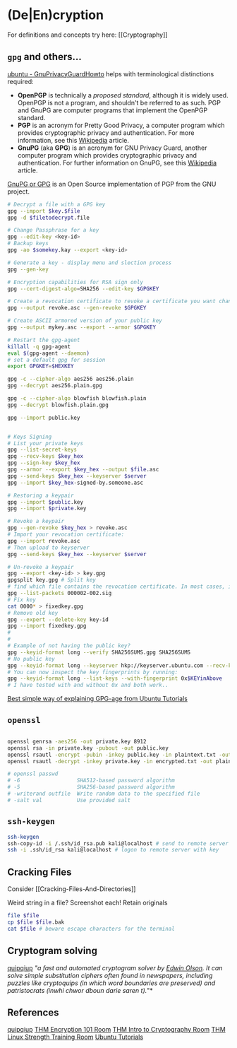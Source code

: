 # (De|En)cryption

For definitions and concepts try here: [[Cryptography]]

## `gpg` and others...

[ubuntu - GnuPrivacyGuardHowto](https://help.ubuntu.com/community/GnuPrivacyGuardHowto) helps with terminological distinctions required:
- **OpenPGP** is technically a _proposed standard_, although it is widely used. OpenPGP is not a program, and shouldn't be referred to as such. PGP and GnuPG are computer programs that implement the OpenPGP standard.
- **PGP** is an acronym for Pretty Good Privacy, a computer program which provides cryptographic privacy and authentication. For more information, see this [Wikipedia](http://en.wikipedia.org/wiki/Pretty_Good_Privacy) article.
- **GnuPG** (aka **GPG**) is an acronym for GNU Privacy Guard, another computer program which provides cryptographic privacy and authentication. For further information on GnuPG, see this [Wikipedia](http://en.wikipedia.org/wiki/GNU_Privacy_Guard) article.

[GnuPG or GPG](https://gnupg.org/) is an Open Source implementation of PGP from the GNU project.
```bash
# Decrypt a file with a GPG key
gpg --import $key.$file
gpg -d $filetodecrypt.file

# Change Passphrase for a key
gpg --edit-key <key-id>
# Backup keys
gpg -ao $somekey.kay --export <key-id>

# Generate a key - display menu and slection process
gpg --gen-key

# Encryption capabilities for RSA sign only 
gpg --cert-digest-algo=SHA256 --edit-key $GPGKEY

# Create a revocation certificate to revoke a certificate you want change to another
gpg --output revoke.asc --gen-revoke $GPGKEY

# Create ASCII armored version of your public key
gpg --output mykey.asc --export --armor $GPGKEY

# Restart the gpg-agent
killall -q gpg-agent
eval $(gpg-agent --daemon)
# set a default gpg for session
export GPGKEY=$HEXKEY

gpg -c --cipher-algo aes256 aes256.plain
gpg --decrypt aes256.plain.gpg

gpg -c --cipher-algo blowfish blowfish.plain
gpg --decrypt blowfish.plain.gpg

gpg --import public.key


# Keys Signing
# List your private keys
gpg --list-secret-keys
gpg --recv-keys $key_hex 
gpg --sign-key $key_hex 
gpg --armor --export $key_hex --output $file.asc
gpg --send-keys $key_hex --keyserver $server
gpg --import $key_hex-signed-by.someone.asc

# Restoring a keypair
gpg --import $public.key
gpg --import $private.key

# Revoke a keypair
gpg --gen-revoke $key_hex > revoke.asc
# Import your revocation certificate:
gpg --import revoke.asc
# Then upload to keyserver
gpg --send-keys $key_hex --keyserver $server

# Un-revoke a keypair 
gpg --export <key-id> > key.gpg
gpgsplit key.gpg # Split key
# find which file contains the revocation certificate. In most cases, it is 000002-002.sig, however you should make sure by using the following. If the sigclass is 0x20, you have the right file. Delete it.
gpg --list-packets 000002-002.sig 
# Fix key 
cat 0000* > fixedkey.gpg
# Remove old key
gpg --expert --delete-key key-id
gpg --import fixedkey.gpg
#
#
# Example of not having the public key?
gpg --keyid-format long --verify SHA256SUMS.gpg SHA256SUMS
# No public key
gpg --keyid-format long --keyserver hkp://keyserver.ubuntu.com --recv-keys 0x$KEYinAbove
# You can now inspect the key fingerprints by running:
gpg --keyid-format long --list-keys --with-fingerprint 0x$KEYinAbove
# I have tested with and without 0x and both work..
```
[Best simple way of explaining GPG-age from Ubuntu Tutorials](https://ubuntu.com/tutorials/how-to-verify-ubuntu#4-retrieve-the-correct-signature-key)
## `openssl`
```bash

openssl genrsa -aes256 -out private.key 8912
openssl rsa -in private.key -pubout -out public.key
openssl rsautl -encrypt -pubin -inkey public.key -in plaintext.txt -out encrypted.txt
openssl rsautl -decrypt -inkey private.key -in encrypted.txt -out plaintext.txt

# openssl passwd  
# -6                  SHA512-based password algorithm
# -5                  SHA256-based password algorithm
# -writerand outfile  Write random data to the specified file
# -salt val           Use provided salt
```

## `ssh-keygen`
```bash
ssh-keygen
ssh-copy-id -i /.ssh/id_rsa.pub kali@localhost # send to remote server
ssh -i .ssh/id_rsa kali@localhost # logon to remote server with key
```


## Cracking Files
Consider [[Cracking-Files-And-Directories]]

Weird string in a file? Screenshot each! Retain originals
```bash
file $file 
cp $file $file.bak
cat $file # beware escape characters for the terminal
```

## Cryptogram solving

[quipqiup](https://www.quipqiup.com/) *"a fast and automated cryptogram solver by [Edwin Olson](http://april.eecs.umich.edu/people/ebolson). It can solve simple substitution ciphers often found in newspapers, including puzzles like cryptoquips (in which word boundaries are preserved) and patristocrats (inwhi chwor dboun darie saren t).*"*

## References

[quipqiup](https://www.quipqiup.com/) 
[THM Encryption 101 Room](https://tryhackme.com/r/room/encryptioncrypto101)
[THM Intro to Cryptography Room](https://tryhackme.com/r/room/cryptographyintro)
[THM Linux Strength Training Room](https://tryhackme.com/r/room/linuxstrengthtraining)
[Ubuntu Tutorials](https://ubuntu.com/tutorials/how-to-verify-ubuntu#4-retrieve-the-correct-signature-key)